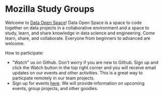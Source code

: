 Mozilla Study Groups
============

Welcome to [Data Open Space](http://dataopenspace.github.io/studyGroup)! Data Open Space is a space to code together on data projects in a collaborative environment and a space to study, learn, and share knowledge in data science and engineering. Come learn, share, and collaborate. Everyone from beginners to advanced are welcome. 

How to participate:
* "Watch" us on Github. Don't worry if you are new to Github. Sign up and click the Watch button in the top right corner and you will receive email updates on our events and other activities. This is a great way to particpate remotely in our team projects.
* Sign up for events [here](meetup.com/datahackchi). We will provide information on upcoming events, group projects, and other goodies.

